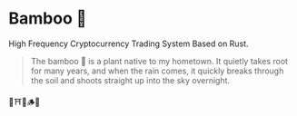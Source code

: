 # Bamboo 🎋
High Frequency Cryptocurrency Trading System Based on Rust.

> The bamboo 🎋 is a plant native to my hometown. It quietly takes root for many years, and when the rain comes, it quickly breaks through the soil and shoots straight up into the sky overnight.

🎍⛩️🐼🪵🥢